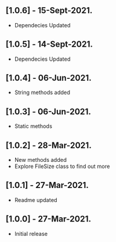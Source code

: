 ## [1.0.6] - 15-Sept-2021.

- Dependecies Updated

## [1.0.5] - 14-Sept-2021.

- Dependecies Updated

## [1.0.4] - 06-Jun-2021.

- String methods added

## [1.0.3] - 06-Jun-2021.

- Static methods

## [1.0.2] - 28-Mar-2021.

- New methods added
- Explore FileSize class to find out more

## [1.0.1] - 27-Mar-2021.

- Readme updated

## [1.0.0] - 27-Mar-2021.

- Initial release
